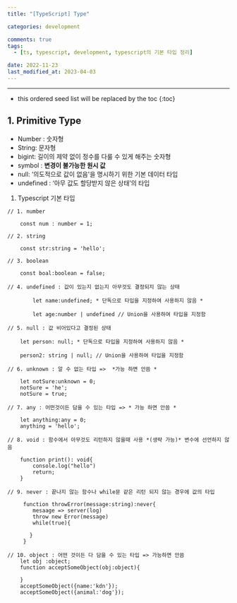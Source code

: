 ```yaml
---
title: "[TypeScript] Type"

categories: development

comments: true
tags:
  - [ts, typescript, development, typescript의 기본 타입 정리]

date: 2022-11-23
last_modified_at: 2023-04-03
---
```


---

<!-- prettier-ignore -->
* this ordered seed list will be replaced by the toc 
{:toc}

## 1. Primitive Type

- Number : 숫자형
- String: 문자형
- bigint: 길이의 제약 없이 정수를 다룰 수 있게 해주는 숫자형
- symbol : **변경이 불가능한 원시 값**
- null: ‘의도적으로 값이 없음'을 명시하기 위한 기본 데이터 타입
- undefined : ‘아무 값도 할당받지 않은 상태’의 타입

1. Typescript 기본 타입

```tsx
// 1. number

    const num : number = 1;

// 2. string

    const str:string = 'hello';

// 3. boolean

    const boal:boolean = false;

// 4. undefined : 값이 있는지 없는지 아무것도 결정되지 않는 상태

		let name:undefined; * 단독으로 타입을 지정하여 사용하지 않음 *

		let age:number | undefined // Union을 사용하여 타입을 지정함

// 5. null : 값 비어있다고 결정된 상태

    let person: null; * 단독으로 타입을 지정하여 사용하지 않음 *

    person2: string | null; // Union을 사용하여 타입을 지정함

// 6. unknown : 알 수 없는 타입 =>  *가능 하면 안씀 *

    let notSure:unknown = 0;
    notSure = 'he';
    notSure = true;

// 7. any : 어떤것이든 담을 수 있는 타입 => * 가능 하면 안씀 *

    let anything:any = 0;
    anything = 'hello';

// 8. void : 함수에서 아무것도 리턴하지 않을때 사용 *(생략 가능)* 변수에 선언하지 않음

    function print(): void{
        console.log("hello")
        return;
    }

// 9. never : 끝나지 않는 함수나 while문 같은 리턴 되지 않는 경우에 값의 타입

     function throwError(message:string):never{
        mesaage => server(log)
        throw new Error(message)
        while(true){

       }
     }

// 10. object : 어떤 것이든 다 담을 수 있는 타입 => 가능하면 안씀
    let obj :object;
    function acceptSomeObject(obj:object){

    }
    acceptSomeObject({name:'kdn'});
    acceptSomeObject({animal:'dog'});

```
